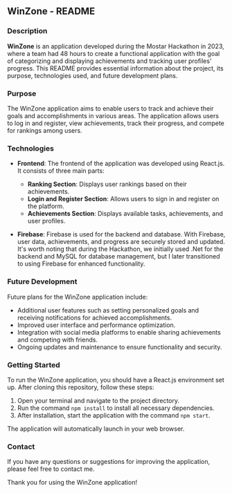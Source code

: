 ## WinZone - README

### Description
**WinZone** is an application developed during the Mostar Hackathon in 2023, where a team had 48 hours to create a functional application with the goal of categorizing and displaying achievements and tracking user profiles' progress. This README provides essential information about the project, its purpose, technologies used, and future development plans.

### Purpose
The WinZone application aims to enable users to track and achieve their goals and accomplishments in various areas. The application allows users to log in and register, view achievements, track their progress, and compete for rankings among users.

### Technologies
- **Frontend**: The frontend of the application was developed using React.js. It consists of three main parts:
  - **Ranking Section**: Displays user rankings based on their achievements.
  - **Login and Register Section**: Allows users to sign in and register on the platform.
  - **Achievements Section**: Displays available tasks, achievements, and user profiles.

- **Firebase**: Firebase is used for the backend and database. With Firebase, user data, achievements, and progress are securely stored and updated. It's worth noting that during the Hackathon, we initially used .Net for the backend and MySQL for database management, but I later transitioned to using Firebase for enhanced functionality.

### Future Development
Future plans for the WinZone application include:
- Additional user features such as setting personalized goals and receiving notifications for achieved accomplishments.
- Improved user interface and performance optimization.
- Integration with social media platforms to enable sharing achievements and competing with friends.
- Ongoing updates and maintenance to ensure functionality and security.

### Getting Started
To run the WinZone application, you should have a React.js environment set up. After cloning this repository, follow these steps:

1. Open your terminal and navigate to the project directory.
2. Run the command `npm install` to install all necessary dependencies.
3. After installation, start the application with the command `npm start`.

The application will automatically launch in your web browser.

### Contact
If you have any questions or suggestions for improving the application, please feel free to contact me.

Thank you for using the WinZone application!
